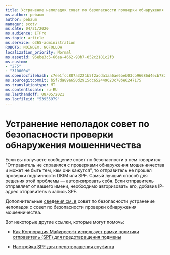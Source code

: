 ```yaml
---
title: Устранение неполадок совет по безопасности проверки обнаружения мошенничества
ms.author: pebaum
author: pebaum
manager: scotv
ms.date: 04/21/2020
ms.audience: ITPro
ms.topic: article
ms.service: o365-administration
ROBOTS: NOINDEX, NOFOLLOW
localization_priority: Normal
ms.assetid: 96ebe3c5-66ea-4662-98b7-052c2181c2f3
ms.custom:
- "275"
- "3100004"
ms.openlocfilehash: c7ee1fcc887a3221b5f2acda1aa6ae6beb03cb96686d4ecb7828a02f8ff48302
ms.sourcegitcommit: b5f7da89a650d2915dc652449623c78be6247175
ms.translationtype: MT
ms.contentlocale: ru-RU
ms.lasthandoff: 08/05/2021
ms.locfileid: "53955979"
---
```

# <a name="troubleshooting-the-safety-tip-for-fraud-detection-checks"></a>Устранение неполадок совет по безопасности проверки обнаружения мошенничества

Если вы получаете сообщение совет по безопасности в нем говорится: "Отправитель не справился с проверками обнаружения мошенничества и может не быть тем, кем они кажутся", то отправитель не прошел проверки подлинности DKIM или SPF. Самый лучший способ для решения этой проблемы — авторизировать себя. Если отправитель отправляет от вашего имени, необходимо авторизовать его, добавив IP-адрес отправитель в запись SPF.
  
Дополнительные [сведения см. в](https://blogs.msdn.microsoft.com/tzink/2016/11/02/troubleshooting-the-red-suspicious-safety-tip-for-fraud-detection-checks/) совет по безопасности устранение неполадок с совет по безопасности проверки обнаружения мошенничества.
  
Вот некоторые другие ссылки, которые могут помочь:
  
- [Как Корпорация Майкрософт использует рамки политики отправитель (SPF) для предотвращения подмены](https://docs.microsoft.com/microsoft-365/security/office-365-security/how-office-365-uses-spf-to-prevent-spoofing)

- [Настройка SPF для предотвращения спуфинга](https://docs.microsoft.com/microsoft-365/security/office-365-security/set-up-spf-in-office-365-to-help-prevent-spoofing)
